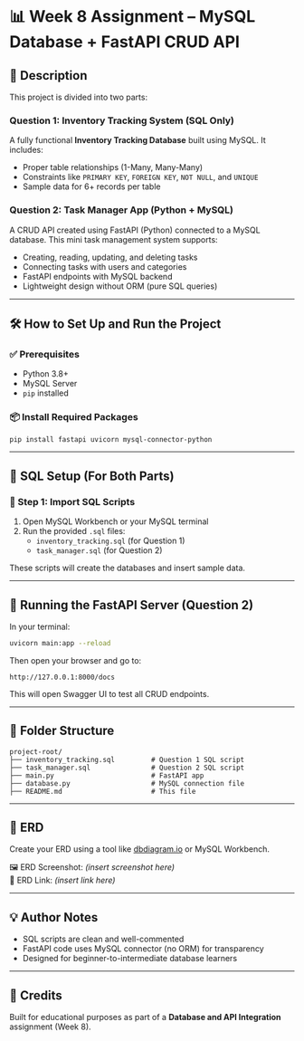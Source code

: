 
# 📊 Week 8 Assignment – MySQL Database + FastAPI CRUD API

## 📝 Description

This project is divided into two parts:

### Question 1: Inventory Tracking System (SQL Only)

A fully functional **Inventory Tracking Database** built using MySQL. It includes:

- Proper table relationships (1-Many, Many-Many)
- Constraints like `PRIMARY KEY`, `FOREIGN KEY`, `NOT NULL`, and `UNIQUE`
- Sample data for 6+ records per table

### Question 2: Task Manager App (Python + MySQL)

A CRUD API created using FastAPI (Python) connected to a MySQL database. This mini task management system supports:

- Creating, reading, updating, and deleting tasks
- Connecting tasks with users and categories
- FastAPI endpoints with MySQL backend
- Lightweight design without ORM (pure SQL queries)

---

## 🛠️ How to Set Up and Run the Project

### ✅ Prerequisites

- Python 3.8+
- MySQL Server
- `pip` installed

### 📦 Install Required Packages

```bash
pip install fastapi uvicorn mysql-connector-python
```

---

## 💾 SQL Setup (For Both Parts)

### 🔹 Step 1: Import SQL Scripts

1. Open MySQL Workbench or your MySQL terminal
2. Run the provided `.sql` files:
   - `inventory_tracking.sql` (for Question 1)
   - `task_manager.sql` (for Question 2)

These scripts will create the databases and insert sample data.

---

## 🚀 Running the FastAPI Server (Question 2)

In your terminal:

```bash
uvicorn main:app --reload
```

Then open your browser and go to:

```
http://127.0.0.1:8000/docs
```

This will open Swagger UI to test all CRUD endpoints.

---

## 📂 Folder Structure

```
project-root/
├── inventory_tracking.sql         # Question 1 SQL script
├── task_manager.sql               # Question 2 SQL script
├── main.py                        # FastAPI app
├── database.py                    # MySQL connection file
├── README.md                      # This file
```

---

## 🧭 ERD

Create your ERD using a tool like [dbdiagram.io](https://dbdiagram.io/) or MySQL Workbench.

🖼️ ERD Screenshot: *(insert screenshot here)*  
📎 ERD Link: *(insert link here)*

---

## 💡 Author Notes

- SQL scripts are clean and well-commented
- FastAPI code uses MySQL connector (no ORM) for transparency
- Designed for beginner-to-intermediate database learners

---

## 🙌 Credits

Built for educational purposes as part of a **Database and API Integration** assignment (Week 8).


